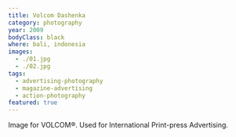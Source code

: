 ```yaml
---
title: Volcom Dashenka
category: photography
year: 2009
bodyClass: black
where: bali, indonesia
images:
  - ./01.jpg
  - ./02.jpg
tags:
  - advertising-photography
  - magazine-advertising
  - action-photography
featured: true
---
```


Image for VOLCOM®.
Used for International Print-press Advertising.
